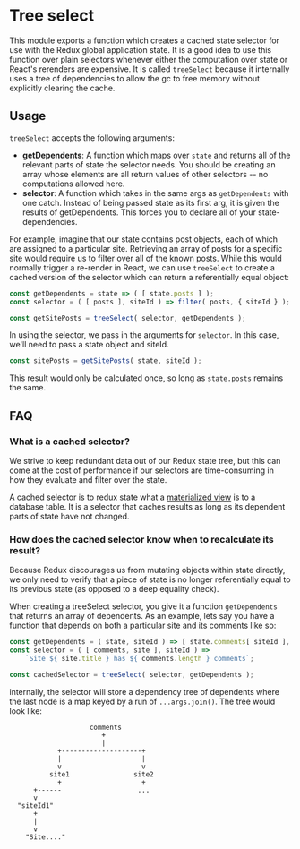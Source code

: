 # Tree select

This module exports a function which creates a cached state selector for use with the Redux global application state. It is a good idea to use this function over plain selectors whenever either the computation over state or React's rerenders are expensive.
It is called `treeSelect` because it internally uses a tree of dependencies to allow the gc to free memory without explicitly clearing the cache.

## Usage

`treeSelect` accepts the following arguments:

- **getDependents**: A function which maps over `state` and returns all of the relevant parts of state the selector needs. You should be creating an array whose elements are all return values of other selectors -- no computations allowed here.
- **selector**: A function which takes in the same args as `getDependents` with one catch. Instead of being passed state as its first arg, it is given the results of getDependents. This forces you to declare all of your state-dependencies.

For example, imagine that our state contains post objects, each of which are assigned to a particular site. Retrieving an array of posts for a specific site would require us to filter over all of the known posts. While this would normally trigger a re-render in React, we can use `treeSelect` to create a cached version of the selector which can return a referentially equal object:

```js
const getDependents = state => ( [ state.posts ] );
const selector = ( [ posts ], siteId ) => filter( posts, { siteId } );

const getSitePosts = treeSelect( selector, getDependents );
```

In using the selector, we pass in the arguments for `selector`. In this case, we'll need to pass a state object and siteId.

```js
const sitePosts = getSitePosts( state, siteId );
```

This result would only be calculated once, so long as `state.posts` remains the same.

## FAQ

### What is a cached selector?

We strive to keep redundant data out of our Redux state tree, but this can come at the cost of performance if our selectors are time-consuming in how they evaluate and filter over the state.

A cached selector is to redux state what a [materialized view](https://en.wikipedia.org/wiki/Materialized_view) is to a database table. It is a selector that caches results as long as its dependent parts of state have not changed.

### How does the cached selector know when to recalculate its result?

Because Redux discourages us from mutating objects within state directly, we only need to verify that a piece of state is no longer referentially equal to its previous state (as opposed to a deep equality check).

When creating a treeSelect selector, you give it a function `getDependents` that returns an array of dependents. As an example, lets say you have a function that depends on both a particular site and its comments like so:

```js
const getDependents = ( state, siteId ) => [ state.comments[ siteId ], state.sites[ siteId ] ];
const selector = ( [ comments, site ], siteId ) =>
	`Site ${ site.title } has ${ comments.length } comments`;

const cachedSelector = treeSelect( selector, getDependents );
```

internally, the selector will store a dependency tree of dependents where the last node is a map keyed by a run of `...args.join()`. The tree would look like:

```
                    comments
                       +
                       |
            +--------------------+
            |                    |
            v                    v
          site1                site2
            +                    +
      +------                   ...
      v
  "siteId1"
      +
      |
      v
    "Site...."
```

